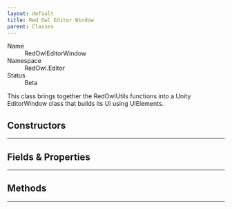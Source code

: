 ```yaml
---
layout: default
title: Red Owl Editor Window
parent: Classes
---
```


<dl>
  <dt>Name</dt>
  <dd>RedOwlEditorWindow</dd>
  <dt>Namespace</dt>
  <dd>RedOwl.Editor</dd>
  <dt>Status</dt>
  <dd><span class="label label-yellow">Beta</span></dd>
</dl>

This class brings together the RedOwlUtils functions into a Unity EditorWindow class that builds its UI using UIElements.

## Constructors
---

## Fields & Properties
---

## Methods
---
